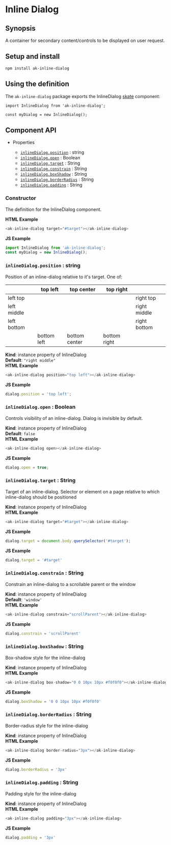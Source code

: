 # Inline Dialog

## Synopsis

A container for secondary content/controls to be displayed on user request.

## Setup and install

```
npm install ak-inline-dialog
```

## Using the definition

The `ak-inline-dialog` package exports the InlineDialog [skate](https://github.com/skatejs/skatejs) component:

```
import InlineDialog from 'ak-inline-dialog';

const myDialog = new InlineDialog();
```
## Component API

* Properties

    *  [`inlineDialog.position`](#InlineDialog+position) : string
    *  [`inlineDialog.open`](#InlineDialog+open) : Boolean
    *  [`inlineDialog.target`](#InlineDialog+target) : String
    *  [`inlineDialog.constrain`](#InlineDialog+constrain) : String
    *  [`inlineDialog.boxShadow`](#InlineDialog+boxShadow) : String
    *  [`inlineDialog.borderRadius`](#InlineDialog+borderRadius) : String
    *  [`inlineDialog.padding`](#InlineDialog+padding) : String

### Constructor
The definition for the InlineDialog component.

**HTML Example**
```js
<ak-inline-dialog target="#target"></ak-inline-dialog>
```
**JS Example**
```js
import InlineDialog from 'ak-inline-dialog';
const myDialog = new InlineDialog();
```
### `inlineDialog.position` : string
Position of an inline-dialog relative to it's target. One of:

|             | top left    | top center    | top right    |              |
| --- | ---| --- | ---| --- |
| left top    |             |               |              | right top    |
| left middle |             |               |              | right middle |
| left bottom |             |               |              | right bottom |
|             | bottom left | bottom center | bottom right |              |

**Kind**: instance property of InlineDialog  
**Default**: `"right middle"`  
**HTML Example**
```js
<ak-inline-dialog position="top left"></ak-inline-dialog>
```
**JS Example**
```js
dialog.position = 'top left';
```
### `inlineDialog.open` : Boolean
Controls visibility of an inline-dialog. Dialog is invisible by default.

**Kind**: instance property of InlineDialog  
**Default**: `false`  
**HTML Example**
```js
<ak-inline-dialog open></ak-inline-dialog>
```
**JS Example**
```js
dialog.open = true;
```
### `inlineDialog.target` : String
Target of an inline-dialog.
Selector or element on a page relative to which inline-dialog should be positioned

**Kind**: instance property of InlineDialog  
**HTML Example**
```js
<ak-inline-dialog target="#target"></ak-inline-dialog>
```
**JS Example**
```js
dialog.target = document.body.querySelector('#target');
```
**JS Example**
```js
dialog.target = '#target'
```
### `inlineDialog.constrain` : String
Constrain an inline-dialog to a scrollable parent or the window

**Kind**: instance property of InlineDialog  
**Default**: `'window'`  
**HTML Example**
```js
<ak-inline-dialog constrain="scrollParent"></ak-inline-dialog>
```
**JS Example**
```js
dialog.constrain = 'scrollParent'
```
### `inlineDialog.boxShadow` : String
Box-shadow style for the inline-dialog

**Kind**: instance property of InlineDialog  
**HTML Example**
```js
<ak-inline-dialog box-shadow="0 0 10px 10px #f0f0f0"></ak-inline-dialog>
```
**JS Example**
```js
dialog.boxShadow = '0 0 10px 10px #f0f0f0'
```
### `inlineDialog.borderRadius` : String
Border-radius style for the inline-dialog

**Kind**: instance property of InlineDialog  
**HTML Example**
```js
<ak-inline-dialog border-radius="3px"></ak-inline-dialog>
```
**JS Example**
```js
dialog.borderRadius = '3px'
```
### `inlineDialog.padding` : String
Padding style for the inline-dialog

**Kind**: instance property of InlineDialog  
**HTML Example**
```js
<ak-inline-dialog padding="3px"></ak-inline-dialog>
```
**JS Example**
```js
dialog.padding = '3px'
```
